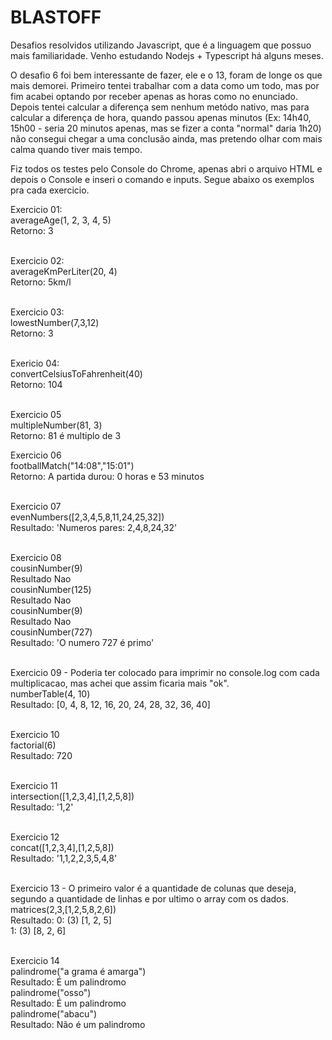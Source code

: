 # BLASTOFF

Desafios resolvidos utilizando Javascript, que é a linguagem que possuo mais familiaridade. Venho estudando Nodejs + Typescript há alguns meses. 

O desafio 6 foi bem interessante de fazer, ele e o 13, foram de longe os que mais demorei. Primeiro tentei trabalhar com a data como um todo, 
mas por fim acabei optando por receber apenas as horas como no enunciado. Depois tentei calcular a diferença sem nenhum metódo nativo, mas para
calcular a diferença de hora, quando passou apenas minutos (Ex: 14h40, 15h00 - seria 20 minutos apenas, mas se fizer a conta "normal" daria 1h20)
não consegui chegar a uma conclusão ainda, mas pretendo olhar com mais calma quando tiver mais tempo.

Fiz todos os testes pelo Console do Chrome, apenas abri o arquivo HTML e depois o Console e inseri o comando e inputs. Segue abaixo os exemplos pra cada exercicio.

Exercicio 01:<br/>
averageAge(1, 2, 3, 4, 5)<br/>
Retorno: 3<br/><br/>

Exercicio 02:<br/>
averageKmPerLiter(20, 4)<br/>
Retorno: 5km/l<br/><br/>

Exercicio 03: <br/>
lowestNumber(7,3,12)<br/>
Retorno: 3<br/><br/>

Exericio 04:<br/>
convertCelsiusToFahrenheit(40)<br/>
Retorno: 104<br/><br/>

Exercicio 05<br/>
multipleNumber(81, 3)<br/>
Retorno: 81 é multiplo de 3<br/>

Exercicio 06<br/>
footballMatch("14:08","15:01")<br/>
Retorno: A partida durou: 0 horas e 53 minutos<br/><br/>

Exercicio 07<br/>
evenNumbers([2,3,4,5,8,11,24,25,32])<br/>
Resultado: 'Numeros pares: 2,4,8,24,32'<br/><br/>

Exercicio 08<br/>
cousinNumber(9)<br/>
Resultado Nao<br/>
cousinNumber(125)<br/>
Resultado Nao<br/>
cousinNumber(9)<br/>
Resultado Nao<br/>
cousinNumber(727)<br/>
Resultado: 'O numero 727 é primo'<br/><br/>

Exercicio 09 - Poderia ter colocado para imprimir no console.log com cada multiplicacao, mas achei que assim ficaria mais "ok".<br/>
numberTable(4, 10)<br/>
Resultado: [0, 4, 8, 12, 16, 20, 24, 28, 32, 36, 40]<br/><br/>

Exercicio 10<br/>
factorial(6)<br/>
Resultado: 720<br/><br/>

Exercicio 11<br/>
intersection([1,2,3,4],[1,2,5,8])<br/>
Resultado: '1,2'<br/><br/>

Exercicio 12<br/>
concat([1,2,3,4],[1,2,5,8])<br/>
Resultado: '1,1,2,2,3,5,4,8'<br/><br/>

Exercicio 13 - O primeiro valor é a quantidade de colunas que deseja, segundo a quantidade de linhas e por ultimo o array com os dados.<br/>
matrices(2,3,[1,2,5,8,2,6])<br/>
Resultado: 0: (3) [1, 2, 5]<br/>
           1: (3) [8, 2, 6]<br/><br/>

Exercicio 14 <br/>
palindrome("a grama é amarga")<br/>
Resultado: É um palindromo<br/>
palindrome("osso")<br/>
Resultado: É um palindromo<br/>
palindrome("abacu")<br/>
Resultado: Não é um palindromo<br/><br/>
